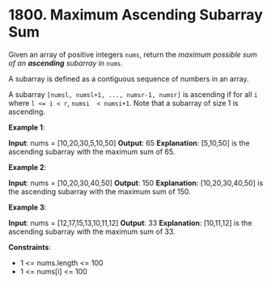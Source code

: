 <!-- @leetcode -->

# 1800. Maximum Ascending Subarray Sum

Given an array of positive integers `nums`, return the *maximum possible sum of an **ascending** subarray* in `nums`.

A subarray is defined as a contiguous sequence of numbers in an array.

A subarray `[numsl, numsl+1, ..., numsr-1, numsr]` is ascending if for all `i` where `l <= i < r`, `numsi  < numsi+1`. Note that a subarray of size 1 is ascending.

**Example 1**:

**Input**: nums = [10,20,30,5,10,50]
**Output**: 65
**Explanation**: [5,10,50] is the ascending subarray with the maximum sum of 65.

**Example 2**:

**Input**: nums = [10,20,30,40,50]
**Output**: 150
**Explanation**: [10,20,30,40,50] is the ascending subarray with the maximum sum of 150.

**Example 3**:

**Input**: nums = [12,17,15,13,10,11,12]
**Output**: 33
**Explanation**: [10,11,12] is the ascending subarray with the maximum sum of 33.

**Constraints**:

- 1 <= nums.length <= 100
- 1 <= nums[i] <= 100
